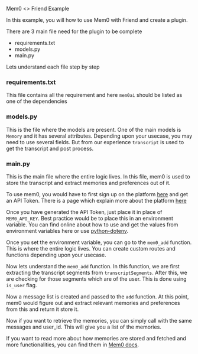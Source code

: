 Mem0 <> Friend Example

In this example, you will how to use Mem0 with Friend and create a plugin.

There are 3 main file need for the plugin to be complete

* requirements.txt
* models.py
* main.py

Lets understand each file step by step

### requirements.txt

This file contains all the requirement and here `mem0ai` should be listed as one of the dependencies

### models.py

This is the file where the models are present. One of the main models is `Memory` and it has several attributes. Depending upon your usecase, you may need to use several fields. But from our experience `transcript` is used to get the transcript and post process.

### main.py

This is the main file where the entire logic lives. In this file, mem0 is used to store the transcript and extract memories and preferences out of it.

To use mem0, you would have to first sign up on the platform [here](https://app.mem0.ai/) and get an API Token. There is a page which explain more about the platform [here](https://docs.mem0.ai/platform/overview)

Once you have generated the API Token, just place it in place of `MEM0_API_KEY`. Best practice would be to place this in an environment variable. You can find online about how to use and get the values from environment variables here or use [python-dotenv](https://github.com/theskumar/python-dotenv).

Once you set the environment variable, you can go to the `mem0_add` function. This is where the entire logic lives. You can create custom routes and functions depending upon your usecase.

Now lets understand the `mem0_add` function. In this function, we are first extracting the transcript segments from `transcriptSegments`. After this, we are checking for those segments which are of the user. This is done using `is_user` flag.

Now a message list is created and passed to the `add` function. At this point, mem0 would figure out and extract relevant memories and preferences from this and return it store it.

Now if you want to retrieve the memories, you can simply call with the same messages and user_id. This will give you a list of the memories.

If you want to read more about how memories are stored and fetched and more functionalities, you can find them in [Mem0 docs](https://docs.mem0.ai/overview).